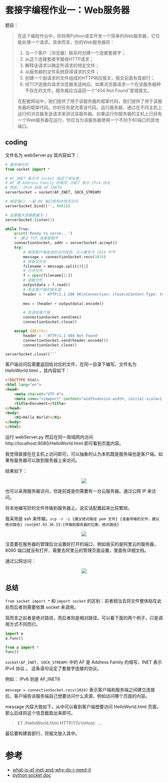 # 套接字编程作业一：Web服务器

题目：

> 在这个编程作业中，你将用Python语言开发一个简单的Web服务器，它仅能处理一个请求。具体而言，你的Web服务器将：
> 1) 当一个客户（浏览器）联系时创建一个连接套接字；
> 2) 从这个连接套接字接收HTTP请求；
> 3) 解释该请求以确定所请求的特定文件；
> 4) 从服务器的文件系统获得请求的文件；
> 5) 创建一个由请求的文件组成的HTTP响应报文，报文前面有首部行；
> 6) 经TCP连接向请求浏览器发送响应。如果浏览器请求一个在该服务器种不存在的文件，服务器应当返回一个“404 Not Found”差错报文。  
>
> 在配套网站中，我们提供了用于该服务器的框架代码，我们提供了用于该服务器的框架代码。你的任务是完善该代码，运行服务器，通过在不同主机上运行的浏览器发送请求来测试该服务器。如果运行你服务器的主机上已经有一个Web服务器在运行，你应当为该服务器使用一个不同于80端口的其他端口。

## coding

文件名为 webServer.py 其内容如下：

```python
# 服务端代码
from socket import *

# AF_INET 表示为 socket 指定了地址族，
# AF 是 Address Family 的缩写，INET 表示 IPv4 协议 
# 例如： IPv6 则是 AF_INET6
serverSocket = socket(AF_INET, SOCK_STREAM)

# 绑定端口，一般 80 端口常用作网页访问
serverSocket.bind(('', 8081))

# 设置最大连接数量为 1
serverSocket.listen(1)

while True:
	print('Ready to serve...')
	#  建立 TCP 连接套接字
	connectionSocket, addr = serverSocket.accept()
	try:
		# 接受客户端发送的访问信息，大小最多为 1024 字节
		message = connectionSocket.recv(1024)
		# 获取文件名
		filename = message.split()[1]
		# 打开文件
		f = open(filename[1:])
		# 读取文件
		outputdata = f.read()
		# 告诉客户端页面长度
		header = ' HTTP/1.1 200 OK\nConnection: close\nContent-Type: text/html\nContent-Length: %d\n\n' % (len(outputdata))
		
		mes = (header + outputdata).encode() 

		# 发送给客户端
		connectionSocket.send(mes)
		connectionSocket.close()

	except IOError:
		header = ' HTTP/1.1 404 Not Found'
		connectionSocket.send(header.encode())
		connectionSocket.close() 

serverSocket.close()```
```

客户端访问后需要返回给对应的文件，在同一目录下编写。文件名为 HelloWorld.html ，其内容如下：

```html
<!DOCTYPE html>
<html lang="en">
<head>
    <meta charset="UTF-8">
    <meta name="viewport" content="width=device-width, initial-scale=1.0">
    <title>Document</title>
</head>
<body>
    <H1>Hello World!</H1>
</body>
</html>
```

运行 webServer.py 然后在同一局域网内访问 http://localhost:8080/HelloWorld.html 即可看到页面内容。

我觉得直接在在主机上访问即可，可以抽象的认为本机既是服务端也是客户端。如果有服务器可以放到服务器上来访问。

结果如下：

<div align="center"><img src="https://gitee.com/weijiew/pic/raw/master/img/20200811120959.png"/></div>

也可以采用服务器访问，但是前提是你需要有一台云服务器。通过公网 IP 来访问。

将本地编写好的文件传输到服务器上。说实话配置起来比较繁琐。

我采用是 ssh 来传输。`scp -r -i {建议绝对路径 pem 文件} {准备传输的文件，建议绝对路径} root@47.93.36.15:{传输到服务器的位置，绝对路径}`

<div align="center"><img src="https://gitee.com/weijiew/pic/raw/master/img/20200811170512.png"/></div>

注意要在服务器的管理后台设置好打开的端口，例如我买的是阿里云的服务器， 8080 端口就没有打开，需要去阿里云的管理页面设置，里面有详细文档。

通过公网访问：

<div align="center"><img src="https://gitee.com/weijiew/pic/raw/master/img/20200811171234.png"/></div>

## 总结

`from socket import *` 和 `import socket` 的区别：前者相当去将文件整体贴在此处而后者则需要依靠 socket 来调用。

简而言之前者是绝对路径，而后者则是相对路径。可以看下面的两个例子，只是调用方式不同而已。

```python
import a
a.func()

from a import *
func()
```

`socket(AF_INET, SOCK_STREAM)` 中的 AF 是 Address Family 的缩写，INET 表示 IPv4 协议 。 这条语句设定了套接字连接的协议。

例如： IPv6 则是 AF_INET6

`message = connectionSocket.recv(1024)` 表示客户端和服务端之间建立连接后，客户端告诉服务端自己想要访问什么资源，例如访问哪个页面的内容。

message 内容大致如下，从中可以看到客户端想要访问 HelloWorld.html 页面，那么后续将这个信息截取出来即可。

> ET /HelloWorld.html HTTP/1.1\r\nHost: ....

最后要构建首部行，将报文放入其中。

# 参考

* [what-is-af-inet-and-why-do-i-need-it](https://stackoverflow.com/questions/1593946/what-is-af-inet-and-why-do-i-need-it)
* [python socket doc](https://docs.python.org/3/library/socket.html)
